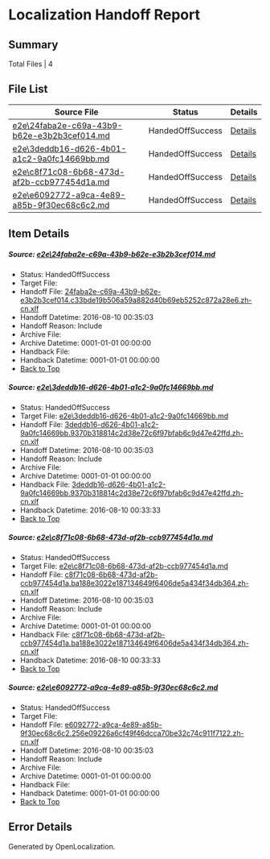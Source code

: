 # <a name='report-top'></a> Localization Handoff Report

## Summary
 Total Files | 4

## File List
 Source File | Status | Details 
 ----------- | ------ | ------- 
 [e2e\24faba2e-c69a-43b9-b62e-e3b2b3cef014.md](https://github.com/OpenLocalizationTestOrg/oltest/blob/d4700e11c81d2f76813da4cb21a683881165cb2a/e2e/24faba2e-c69a-43b9-b62e-e3b2b3cef014.md) | HandedOffSuccess | [Details](#2ea6947a1301efca52b648db5d02bb7111d7c3692)
 [e2e\3deddb16-d626-4b01-a1c2-9a0fc14669bb.md](https://github.com/OpenLocalizationTestOrg/oltest/blob/9c3219056751008597f59b20650b6bcd192976fa/e2e/3deddb16-d626-4b01-a1c2-9a0fc14669bb.md) | HandedOffSuccess | [Details](#11bb3557de52518ba6566d53a5f5b15aa8b1c7183)
 [e2e\c8f71c08-6b68-473d-af2b-ccb977454d1a.md](https://github.com/OpenLocalizationTestOrg/oltest/blob/9c3219056751008597f59b20650b6bcd192976fa/e2e/c8f71c08-6b68-473d-af2b-ccb977454d1a.md) | HandedOffSuccess | [Details](#0d7d75a7245646a71a32ab84419b71623d946fbc4)
 [e2e\e6092772-a9ca-4e89-a85b-9f30ec68c6c2.md](https://github.com/OpenLocalizationTestOrg/oltest/blob/d4700e11c81d2f76813da4cb21a683881165cb2a/e2e/e6092772-a9ca-4e89-a85b-9f30ec68c6c2.md) | HandedOffSuccess | [Details](#8d0b8c5054196c5058bfaf98808b8f0fe91769005)

## Item Details
##### <a name='2ea6947a1301efca52b648db5d02bb7111d7c3692'></a> Source: [e2e\24faba2e-c69a-43b9-b62e-e3b2b3cef014.md](https://github.com/OpenLocalizationTestOrg/oltest/blob/d4700e11c81d2f76813da4cb21a683881165cb2a/e2e/24faba2e-c69a-43b9-b62e-e3b2b3cef014.md)
* Status: HandedOffSuccess
* Target File: 
* Handoff File: [24faba2e-c69a-43b9-b62e-e3b2b3cef014.c33bde19b506a59a882d40b69eb5252c872a28e6.zh-cn.xlf](https://github.com/OpenLocalizationTestOrg/olhandoff-e2e/blob/25f707517cbaa912bea6073b209138420f5aacc7/ol-handoff/OpenLocalizationTestOrg/ol-test-zhcn/ci/low/24faba2e-c69a-43b9-b62e-e3b2b3cef014.c33bde19b506a59a882d40b69eb5252c872a28e6.zh-cn.xlf)
* Handoff Datetime: 2016-08-10 00:35:03
* Handoff Reason: Include
* Archive File: 
* Archive Datetime: 0001-01-01 00:00:00
* Handback File: 
* Handback Datetime: 0001-01-01 00:00:00
* [Back to Top](#report-top)

##### <a name='11bb3557de52518ba6566d53a5f5b15aa8b1c7183'></a> Source: [e2e\3deddb16-d626-4b01-a1c2-9a0fc14669bb.md](https://github.com/OpenLocalizationTestOrg/oltest/blob/9c3219056751008597f59b20650b6bcd192976fa/e2e/3deddb16-d626-4b01-a1c2-9a0fc14669bb.md)
* Status: HandedOffSuccess
* Target File: [e2e\3deddb16-d626-4b01-a1c2-9a0fc14669bb.md](https://github.com/OpenLocalizationTestOrg/ol-test-zhcn/blob/4f97163deeb76061d43a2aef4535b56e7dafc012/e2e/3deddb16-d626-4b01-a1c2-9a0fc14669bb.md)
* Handoff File: [3deddb16-d626-4b01-a1c2-9a0fc14669bb.9370b318814c2d38e72c6f97bfab6c9d47e42ffd.zh-cn.xlf](https://github.com/OpenLocalizationTestOrg/olhandoff-e2e/blob/25f707517cbaa912bea6073b209138420f5aacc7/ol-handoff/OpenLocalizationTestOrg/ol-test-zhcn/ci/low/3deddb16-d626-4b01-a1c2-9a0fc14669bb.9370b318814c2d38e72c6f97bfab6c9d47e42ffd.zh-cn.xlf)
* Handoff Datetime: 2016-08-10 00:35:03
* Handoff Reason: Include
* Archive File: 
* Archive Datetime: 0001-01-01 00:00:00
* Handback File: [3deddb16-d626-4b01-a1c2-9a0fc14669bb.9370b318814c2d38e72c6f97bfab6c9d47e42ffd.zh-cn.xlf](https://github.com/OpenLocalizationTestOrg/olhandback-e2e/blob/b84ed79b2c551a0a3f190e389eb2dc2295a5a8cf/ol-handback/OpenLocalizationTestOrg/ol-test-zhcn/ci/high/3deddb16-d626-4b01-a1c2-9a0fc14669bb.9370b318814c2d38e72c6f97bfab6c9d47e42ffd.zh-cn.xlf)
* Handback Datetime: 2016-08-10 00:33:33
* [Back to Top](#report-top)

##### <a name='0d7d75a7245646a71a32ab84419b71623d946fbc4'></a> Source: [e2e\c8f71c08-6b68-473d-af2b-ccb977454d1a.md](https://github.com/OpenLocalizationTestOrg/oltest/blob/9c3219056751008597f59b20650b6bcd192976fa/e2e/c8f71c08-6b68-473d-af2b-ccb977454d1a.md)
* Status: HandedOffSuccess
* Target File: [e2e\c8f71c08-6b68-473d-af2b-ccb977454d1a.md](https://github.com/OpenLocalizationTestOrg/ol-test-zhcn/blob/4f97163deeb76061d43a2aef4535b56e7dafc012/e2e/c8f71c08-6b68-473d-af2b-ccb977454d1a.md)
* Handoff File: [c8f71c08-6b68-473d-af2b-ccb977454d1a.ba188e3022e187134649f6406de5a434f34db364.zh-cn.xlf](https://github.com/OpenLocalizationTestOrg/olhandoff-e2e/blob/25f707517cbaa912bea6073b209138420f5aacc7/ol-handoff/OpenLocalizationTestOrg/ol-test-zhcn/ci/low/c8f71c08-6b68-473d-af2b-ccb977454d1a.ba188e3022e187134649f6406de5a434f34db364.zh-cn.xlf)
* Handoff Datetime: 2016-08-10 00:35:03
* Handoff Reason: Include
* Archive File: 
* Archive Datetime: 0001-01-01 00:00:00
* Handback File: [c8f71c08-6b68-473d-af2b-ccb977454d1a.ba188e3022e187134649f6406de5a434f34db364.zh-cn.xlf](https://github.com/OpenLocalizationTestOrg/olhandback-e2e/blob/b84ed79b2c551a0a3f190e389eb2dc2295a5a8cf/ol-handback/OpenLocalizationTestOrg/ol-test-zhcn/ci/high/c8f71c08-6b68-473d-af2b-ccb977454d1a.ba188e3022e187134649f6406de5a434f34db364.zh-cn.xlf)
* Handback Datetime: 2016-08-10 00:33:33
* [Back to Top](#report-top)

##### <a name='8d0b8c5054196c5058bfaf98808b8f0fe91769005'></a> Source: [e2e\e6092772-a9ca-4e89-a85b-9f30ec68c6c2.md](https://github.com/OpenLocalizationTestOrg/oltest/blob/d4700e11c81d2f76813da4cb21a683881165cb2a/e2e/e6092772-a9ca-4e89-a85b-9f30ec68c6c2.md)
* Status: HandedOffSuccess
* Target File: 
* Handoff File: [e6092772-a9ca-4e89-a85b-9f30ec68c6c2.256e09226a6cf49f46dcca70be32c74c911f7122.zh-cn.xlf](https://github.com/OpenLocalizationTestOrg/olhandoff-e2e/blob/25f707517cbaa912bea6073b209138420f5aacc7/ol-handoff/OpenLocalizationTestOrg/ol-test-zhcn/ci/low/e6092772-a9ca-4e89-a85b-9f30ec68c6c2.256e09226a6cf49f46dcca70be32c74c911f7122.zh-cn.xlf)
* Handoff Datetime: 2016-08-10 00:35:03
* Handoff Reason: Include
* Archive File: 
* Archive Datetime: 0001-01-01 00:00:00
* Handback File: 
* Handback Datetime: 0001-01-01 00:00:00
* [Back to Top](#report-top)


## Error Details

Generated by OpenLocalization.
